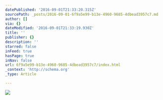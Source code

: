 ```yaml
---
datePublished: '2016-09-01T21:33:20.315Z'
sourcePath: _posts/2016-09-01-6f9a5e99-b13e-4960-9685-4dbead3957c7.md
author: []
via: {}
dateModified: '2016-09-01T21:33:19.930Z'
title: ''
publisher: {}
description: ''
starred: false
inFeed: true
hasPage: true
inNav: false
url: 6f9a5e99-b13e-4960-9685-4dbead3957c7/index.html
_context: 'http://schema.org'
_type: Article

---
```

![](https://the-grid-user-content.s3-us-west-2.amazonaws.com/1b97beb1-596b-4e98-b511-9b0f9d9dcd8c.jpg)